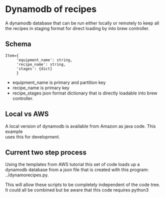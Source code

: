 # Dynamodb of recipes

A dynamodb database that can be run either locally or remotely to keep all the recipes in staging format for direct loading by into brew controller.

## Schema
```
Item={
     'equipment_name': string,
     'recipe_name': string,
     'stages': {dict}
     }
```

* equipment_name is primary and partition key
* recipe_name is primary key
* recipe_stages json format dictionary that is directly loadable into brew controller.

## Local vs AWS
A local version of dynamodb is available from Amazon as java code. This example  
uses this for development.


## Current two step process
Using the templates from AWS tutorial this set of code loads up a dynamodb database from
a json file that is created with this program: ../dynamorecipes.py.

This will allow these scripts to be completely independent of the code tree. It could all be combined
but be aware that this code requires python3
